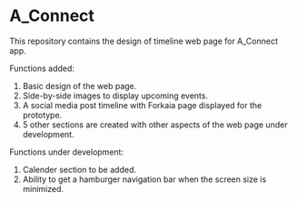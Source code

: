 # A_Connect

This repository contains the design of timeline web page for A_Connect app.

Functions added:
1. Basic design of the web page.
2. Side-by-side images to display upcoming events.
3. A social media post timeline with Forkaia page displayed for the prototype.
4. 5 other sections are created with other aspects of the web page under development.

Functions under development:
1. Calender section to be added.
2. Ability to get a hamburger navigation bar when the screen size is minimized.

